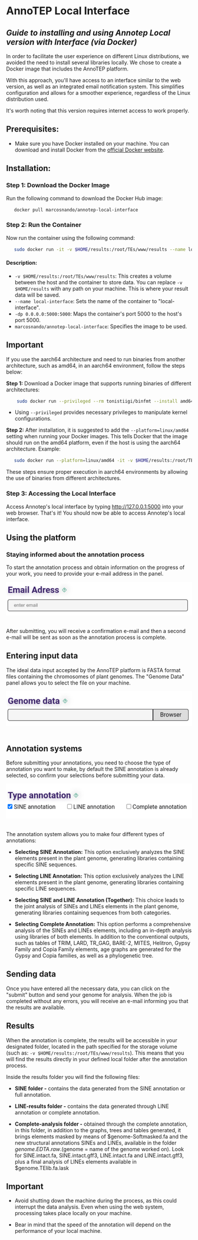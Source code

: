 # AnnoTEP Local Interface
## _Guide to installing and using Annotep Local version with Interface (via Docker)_

In order to facilitate the user experience on different Linux distributions, we avoided the need to install several libraries locally. We chose to create a Docker image that includes the AnnoTEP platform.

With this approach, you'll have access to an interface similar to the web version, as well as an integrated email notification system. This simplifies configuration and allows for a smoother experience, regardless of the Linux distribution used.

It's worth noting that this version requires internet access to work properly.

## Prerequisites:
- Make sure you have Docker installed on your machine. You can download and install Docker from the [official Docker website](https://docs.docker.com/desktop/install/linux-install/).

## Installation:
### Step 1: Download the Docker Image
Run the following command to download the Docker Hub image:
```sh
   docker pull marcosnando/annotep-local-interface
```

### Step 2: Run the Container
Now run the container using the following command:
```sh
   sudo docker run -it -v $HOME/results:/root/TEs/www/results --name local-interface -dp 0.0.0.0:5000:5000 marcosnando/annotep-local-interface:v1
```

#### Description:
- ``-v $HOME/results:/root/TEs/www/results``: This creates a volume between the host and the container to store data. You can replace ``-v $HOME/results`` with any path on your machine. This is where your result data will be saved.
- ``--name local-interface``: Sets the name of the container to "local-interface".
- ``-dp 0.0.0.0:5000:5000``: Maps the container's port 5000 to the host's port 5000.
- ``marcosnando/annotep-local-interface``: Specifies the image to be used.

## Important
If you use the aarch64 architecture and need to run binaries from another architecture, such as amd64, in an aarch64 environment, follow the steps below:

**Step 1:** Download a Docker image that supports running binaries of different architectures:

```sh
    sudo docker run --privileged --rm tonistiigi/binfmt --install amd64
```

- Using ``--privileged`` provides necessary privileges to manipulate kernel configurations.

**Step 2:** After installation, it is suggested to add the ``--platform=linux/amd64`` setting when running your Docker images. This tells Docker that the image should run on the amd64 platform, even if the host is using the aarch64 architecture. Example:
```sh
   sudo docker run --platform=linux/amd64 -it -v $HOME/results:/root/TEs/www/results --name local-interface -dp 0.0.0.0:5000:5000 marcosnando/annotep-local-interface:v1
```
These steps ensure proper execution in aarch64 environments by allowing the use of binaries from different architectures.

### Step 3: Accessing the Local Interface
Access Annotep's local interface by typing http://127.0.0.1:5000 into your web browser.
That's it! You should now be able to access Annotep's local interface.

## Using the platform
### Staying informed about the annotation process
To start the annotation process and obtain information on the progress of your work, you need to provide your e-mail address in the panel.
<div align="center"> 
    <img src="../www/static/screenshot/email.png" alt="box-email"> 
</div><br>

After submitting, you will receive a confirmation e-mail and then a second e-mail will be sent as soon as the annotation process is complete.

## Entering input data
The ideal data input accepted by the AnnoTEP platform is FASTA format files containing the chromosomes of plant genomes. The "Genome Data" panel allows you to select the file on your machine.

<div align="center"> 
    <img src="../www/static/screenshot/genome.png" alt="box-genome"> 
</div><br>

## Annotation systems
Before submitting your annotations, you need to choose the type of annotation you want to make, by default the SINE annotation is already selected, so confirm your selections before submitting your data.
<div align="center"> 
    <img src="../www/static/screenshot/anotação.png" alt="box-annotation"> 
</div><br>

The annotation system allows you to make four different types of annotations:
- **Selecting SINE Annotation:** This option exclusively analyzes the SINE elements present in the plant genome, generating libraries containing specific SINE sequences.

- **Selecting LINE Annotation:** This option exclusively analyzes the LINE elements present in the plant genome, generating libraries containing specific LINE sequences.

- **Selecting SINE and LINE Annotation (Together):** This choice leads to the joint analysis of SINEs and LINEs elements in the plant genome, generating libraries containing sequences from both categories.

- **Selecting Complete Annotation:** This option performs a comprehensive analysis of the SINEs and LINEs elements, including an in-depth analysis using libraries of both elements. In addition to the conventional outputs, such as tables of TRIM, LARD, TR_GAG, BARE-2, MITES, Helitron, Gypsy Family and Copia Family elements, age graphs are generated for the Gypsy and Copia families, as well as a phylogenetic tree.

## Sending data
Once you have entered all the necessary data, you can click on the "submit" button and send your genome for analysis. When the job is completed without any errors, you will receive an e-mail informing you that the results are available.

## Results
When the annotation is complete, the results will be accessible in your designated folder, located in the path specified for the storage volume (such as: ``-v $HOME/results:/root/TEs/www/results``). This means that you will find the results directly in your defined local folder after the annotation process.

Inside the results folder you will find the following files:
- **SINE folder -** contains the data generated from the SINE annotation or full annotation.

- **LINE-results folder -** contains the data generated through LINE annotation or complete annotation. 

- **Complete-analysis folder -** obtained through the complete annotation, in this folder, in addition to the graphs, trees and tables generated, it brings elements masked by means of $genome-Softmasked.fa and the new structural annotations SINEs and LINEs, available in the folder $genome.EDTA.raw. ($genome = name of the genome worked on). Look for SINE.intact.fa, SINE.intact.gff3, LINE.intact.fa and LINE.intact.gff3, plus a final analysis of LINEs elements available in $genome.TElib.fa.lask 

## Important

- Avoid shutting down the machine during the process, as this could interrupt the data analysis. Even when using the web system, processing takes place locally on your machine.

- Bear in mind that the speed of the annotation will depend on the performance of your local machine.

